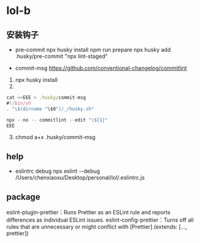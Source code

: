 # lol-b

## 安装钩子

- pre-commit
npx husky install
npm run prepare
npx husky add .husky/pre-commit "npx lint-staged"
<!-- git add .husky/pre-commit -->

- commit-msg
  https://github.com/conventional-changelog/commitlint

1.  npx husky install
2.

```js
cat <<EEE > .husky/commit-msg
#!/bin/sh
. "\$(dirname "\$0")/_/husky.sh"

npx --no -- commitlint --edit "\${1}"
EEE
```

3.  chmod a+x .husky/commit-msg

## help

- eslintrc debug
  npx eslint --debug /Users/chenxiaoxu/Desktop/personal/lol/.eslintrc.js

## package

eslint-plugin-prettier：Runs Prettier as an ESLint rule and reports differences as individual ESLint issues.
eslint-config-prettier：Turns off all rules that are unnecessary or might conflict with [Prettier].(extends: [..., prettier])

